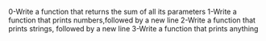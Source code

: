 0-Write a function that returns the sum of all its parameters
1-Write a function that prints numbers,followed by a new line
2-Write a function that prints strings, followed by a new line
3-Write a function that prints anything
